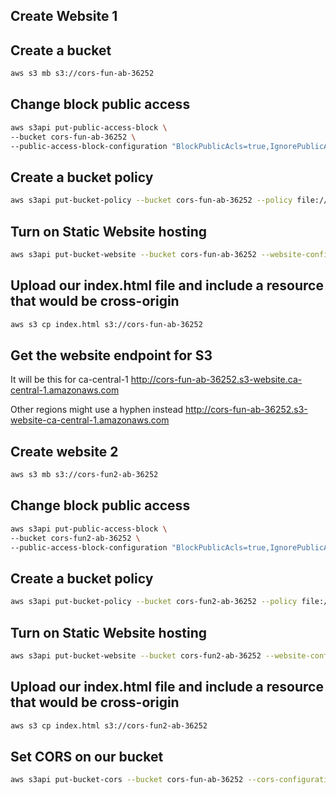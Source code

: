 ## Create Website 1

## Create a bucket
```sh
aws s3 mb s3://cors-fun-ab-36252
```
## Change block public access
```sh
aws s3api put-public-access-block \
--bucket cors-fun-ab-36252 \
--public-access-block-configuration "BlockPublicAcls=true,IgnorePublicAcls=true,BlockPublicPolicy=false,RestrictPublicBuckets=false"
```
## Create a bucket policy
```sh
aws s3api put-bucket-policy --bucket cors-fun-ab-36252 --policy file://bucket-policy.json
```
## Turn on Static Website hosting
```sh
aws s3api put-bucket-website --bucket cors-fun-ab-36252 --website-configuration file://website.json
```
## Upload our index.html file and include a resource that would be cross-origin
```sh
aws s3 cp index.html s3://cors-fun-ab-36252
```

## Get the website endpoint for S3

It will be this for ca-central-1
http://cors-fun-ab-36252.s3-website.ca-central-1.amazonaws.com

Other regions might use a hyphen instead
http://cors-fun-ab-36252.s3-website-ca-central-1.amazonaws.com

## Create website 2
```sh
aws s3 mb s3://cors-fun2-ab-36252
```
## Change block public access
```sh
aws s3api put-public-access-block \
--bucket cors-fun2-ab-36252 \
--public-access-block-configuration "BlockPublicAcls=true,IgnorePublicAcls=true,BlockPublicPolicy=false,RestrictPublicBuckets=false"
```
## Create a bucket policy
```sh
aws s3api put-bucket-policy --bucket cors-fun2-ab-36252 --policy file://bucket-policy2.json
```
## Turn on Static Website hosting
```sh
aws s3api put-bucket-website --bucket cors-fun2-ab-36252 --website-configuration file://website.json
```
## Upload our index.html file and include a resource that would be cross-origin
```sh
aws s3 cp index.html s3://cors-fun2-ab-36252
```

## Set CORS on our bucket

```sh
aws s3api put-bucket-cors --bucket cors-fun-ab-36252 --cors-configuration file://cors.json
```
